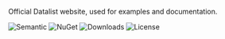 Official Datalist website, used for examples and documentation.

![Semantic](https://img.shields.io/badge/sem-ver-lightgrey.svg?style=plastic)
![NuGet](https://img.shields.io/nuget/v/Datalist.svg?style=plastic)
![Downloads](https://img.shields.io/nuget/dt/Datalist.svg?style=plastic&label=downloads)
![License](https://img.shields.io/badge/license-MIT-green.svg?style=plastic)

